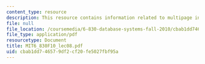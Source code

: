 ```yaml
---
content_type: resource
description: This resource contains information related to multipage interactions.
file: null
file_location: /coursemedia/6-830-database-systems-fall-2010/cbab1dd746579df2cf20fe5027fbf95a_MIT6_830F10_lec07b.pdf
file_type: application/pdf
resourcetype: Document
title: MIT6_830F10_lec08.pdf
uid: cbab1dd7-4657-9df2-cf20-fe5027fbf95a
---
```

